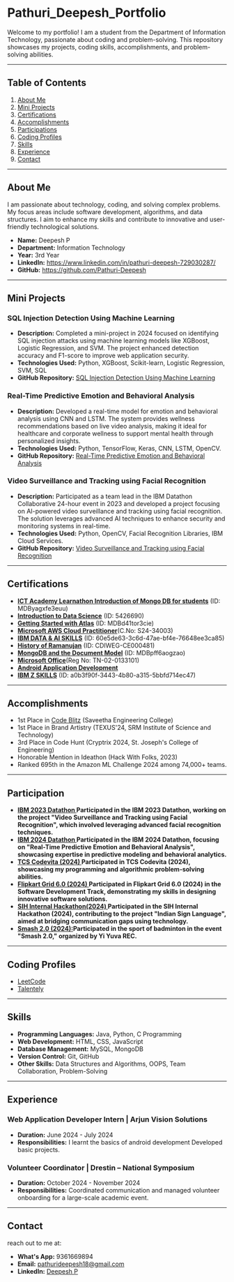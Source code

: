 # Pathuri_Deepesh_Portfolio
Welcome to my portfolio! I am a student from the Department of Information Technology, passionate about coding and problem-solving. This repository showcases my projects, coding skills, accomplishments, and problem-solving abilities.

---

## Table of Contents
1. [About Me](#about-me)
2. [Mini Projects](#mini-projects)
3. [Certifications](#certifications)
4. [Accomplishments](#accomplishments)
5. [Participations](#participation)
6. [Coding Profiles](#coding-profiles)
7. [Skills](#skills)
8. [Experience](#experience)
9. [Contact](#contact)

---

## About Me
I am passionate about technology, coding, and solving complex problems. My focus areas include software development, algorithms, and data structures. I aim to enhance my skills and contribute to innovative and user-friendly technological solutions.

- **Name:** Deepesh P
- **Department:** Information Technology
- **Year:** 3rd Year
- **LinkedIn:** https://www.linkedin.com/in/pathuri-deepesh-729030287/
- **GitHub:** https://github.com/Pathuri-Deepesh

---

## Mini Projects
### SQL Injection Detection Using Machine Learning
- **Description:** Completed a mini-project in 2024 focused on identifying SQL injection attacks using machine learning models like XGBoost, Logistic Regression, and SVM. The project enhanced detection accuracy and F1-score to improve web application security.
- **Technologies Used:** Python, XGBoost, Scikit-learn, Logistic Regression, SVM, SQL
- **GitHub Repository:** [SQL Injection Detection Using Machine Learning](https://github.com/Thilagavathi7/Discovery-and-deterrence-of-sql-injection-attack-using-machine-learning)

### Real-Time Predictive Emotion and Behavioral Analysis
- **Description:** Developed a real-time model for emotion and behavioral analysis using CNN and LSTM. The system provides wellness recommendations based on live video analysis, making it ideal for healthcare and corporate wellness to support mental health through personalized insights.
- **Technologies Used:** Python, TensorFlow, Keras, CNN, LSTM, OpenCV.
- **GitHub Repository:** [Real-Time Predictive Emotion and Behavioral Analysis](https://github.com/Jeevapriya14/A-Real-Time-Predictive-Emotion-and-Behavioral-Analysis-withWellness-Recommendations?tab=readme-ov-file)

### Video Surveillance and Tracking using Facial Recognition
- **Description:** Participated as a team lead in the IBM Datathon Collaborative 24-hour event in 2023 and developed a project focusing on AI-powered video surveillance and tracking using facial recognition. The solution leverages advanced AI techniques to enhance security and monitoring systems in real-time.
- **Technologies Used:** Python, OpenCV, Facial Recognition Libraries, IBM Cloud Services.
- **GitHub Repository:** [Video Surveillance and Tracking using Facial Recognition](https://github.com/Pathuri-Deepesh/Video-Surveillance-and-tracking-system-using-Facial-Recognition)

---

## Certifications


- **[ICT Academy Learnathon Introduction of Mongo DB for students](https://github.com/Pathuri-Deepesh/Pathuri_Deepesh_Portfolio/blob/main/MongoDB%20Basics.pdf)** (ID: MDByagxfe3euu)
- **[Introduction to Data Science](https://github.com/Pathuri-Deepesh/Pathuri_Deepesh_Portfolio/blob/main/Introduction%20to%20Data%20Science.jpg)** (ID: 5426690)
- **[Getting Started with Atlas](https://github.com/Pathuri-Deepesh/Pathuri_Deepesh_Portfolio/blob/main/Getting%20Started%20with%20MongoDB%20Atlas.pdf)** (ID: MDBd41tor3cie)
- **[Microsoft AWS Cloud Practitioner](https://github.com/Pathuri-Deepesh/Pathuri_Deepesh_Portfolio/blob/main/cloud%20particioner.pdf)**(C.No: S24-34003)
- **[IBM DATA & AI SKILLS](https://github.com/Pathuri-Deepesh/Pathuri_Deepesh_Portfolio/blob/main/IBM%20Data%20%26%20AI%20Skill.png)** (ID: 60e5de63-3c6d-47ae-bf4e-76648ee3ca85)
- **[History of Ramanujan](https://github.com/Pathuri-Deepesh/Pathuri_Deepesh_Portfolio/blob/main/History%20of%20Ramanujan.jpg)** (ID: CDIWEG-CE000481)
- **[MongoDB and the Document Model](https://github.com/Pathuri-Deepesh/Pathuri_Deepesh_Portfolio/blob/main/MongoDB%20and%20the%20Document%20Model.pdf)** (ID: MDBpff6aogzao) 
- **[Microsoft Office](https://github.com/Pathuri-Deepesh/Pathuri_Deepesh_Portfolio/blob/main/MS_OFFICE.pdf)**(Reg No: TN-02-0133101)
- **[Android Application Development](https://github.com/Pathuri-Deepesh/Pathuri_Deepesh_Portfolio/blob/main/Android%20Application%20Development.jpg)**  
- **[IBM Z SKILLS](https://github.com/Pathuri-Deepesh/Pathuri_Deepesh_Portfolio/blob/main/IBM%20Z%20Skill.png)** (ID: a0b3f90f-3443-4b80-a315-5bbfd714ec47)
---

## Accomplishments
- 1st Place in [Code Blitz](https://github.com/Vijisdurai/Vijis-Durai-R-Portfolio/blob/main/certificate/achievements/code%20blitz.jpg) (Saveetha Engineering College)
- 1st Place in Brand Artistry (TEXUS'24, SRM Institute of Science and Technology)
- 3rd Place in Code Hunt (Cryptrix 2024, St. Joseph's College of Engineering)
- Honorable Mention in Ideathon (Hack With Folks, 2023)
- Ranked 695th in the Amazon ML Challenge 2024 among 74,000+ teams.

---

## Participation
- **[IBM 2023 Datathon ](https://github.com/Pathuri-Deepesh/Pathuri_Deepesh_Portfolio/blob/main/IBM%20Z%202023%20Datathon%20Certificate.pdf)Participated in the IBM 2023 Datathon, working on the project "Video Surveillance and Tracking using Facial Recognition", which involved leveraging advanced facial recognition techniques.**
- **[IBM 2024 Datathon ](https://github.com/Pathuri-Deepesh/Pathuri_Deepesh_Portfolio/blob/main/IBM%20Z%202024%20Datathon%20Certificate.png)Participated in the IBM 2024 Datathon, focusing on "Real-Time Predictive Emotion and Behavioral Analysis", showcasing expertise in predictive modeling and behavioral analytics.**
- **[TCS Codevita (2024) ](https://github.com/Pathuri-Deepesh/Pathuri_Deepesh_Portfolio/blob/main/IBM%20Z%202023%20Datathon%20Certificate.pdf)Participated in TCS Codevita (2024), showcasing my programming and algorithmic problem-solving abilities.**
- **[Flipkart Grid 6.0 (2024) ](https://github.com/Pathuri-Deepesh/Pathuri_Deepesh_Portfolio/blob/main/Flipkart%20Grid%206.0%20Software%20Development%20Track.png)Participated in Flipkart Grid 6.0 (2024) in the Software Development Track, demonstrating my skills in designing innovative software solutions.**
- **[SIH Internal Hackathon(2024) ](https://github.com/Pathuri-Deepesh/Pathuri_Deepesh_Portfolio/blob/main/IBM%20Z%202024%20Datathon%20Certificate.png)Participated in the SIH Internal Hackathon (2024), contributing to the project "Indian Sign Language", aimed at bridging communication gaps using technology.**
- **[Smash 2.0 (2024):](https://github.com/Pathuri-Deepesh/Pathuri_Deepesh_Portfolio/blob/main/badmiton.pdf)Participated in the sport of badminton in the event "Smash 2.0," organized by Yi Yuva REC.**
---

## Coding Profiles
- [LeetCode](https://leetcode.com/u/deepesh_22/)
- [Talentely](https://lms.talentely.com/in/7112ebeb-6447-4b33-89de-14788cf453d3)

---

## Skills
- **Programming Languages:** Java, Python, C Programming
- **Web Development:** HTML, CSS, JavaScript
- **Database Management:** MySQL, MongoDB
- **Version Control:** Git, GitHub
- **Other Skills:** Data Structures and Algorithms, OOPS, Team Collaboration, Problem-Solving

---

## Experience
### Web Application Developer Intern | Arjun Vision Solutions
- **Duration:** June 2024 - July 2024
- **Responsibilities:**  I learnt the basics of android development Developed basic projects.

### Volunteer Coordinator | Drestin – National Symposium
- **Duration:** October 2024 - November 2024
- **Responsibilities:** Coordinated communication and managed volunteer onboarding for a large-scale academic event.

---

## Contact
reach out to me at:
- **What's App:** 9361669894
- **Email:** [pathurideepesh18@gmail.com](mailto:vpathurideepesh18@gmail.com)
- **LinkedIn:** [Deepesh P](https://www.linkedin.com/in/pathuri-deepesh-729030287/)
